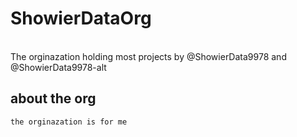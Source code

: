 # ShowierDataOrg
<br>
The orginazation holding most projects by @ShowierData9978 and @ShowierData9978-alt


## about the org
    the orginazation is for me 
